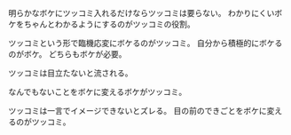 明らかなボケにツッコミ入れるだけならツッコミは要らない。
わかりにくいボケをちゃんとわかるようにするのがツッコミの役割。

ツッコミという形で臨機応変にボケるのがツッコミ。
自分から積極的にボケるのがボケ。
どちらもボケが必要。

ツッコミは目立たないと流される。

なんでもないことをボケに変えるボケがツッコミ。

ツッコミは一言でイメージできないとズレる。
目の前のできごとをボケに変えるのがツッコミ。
